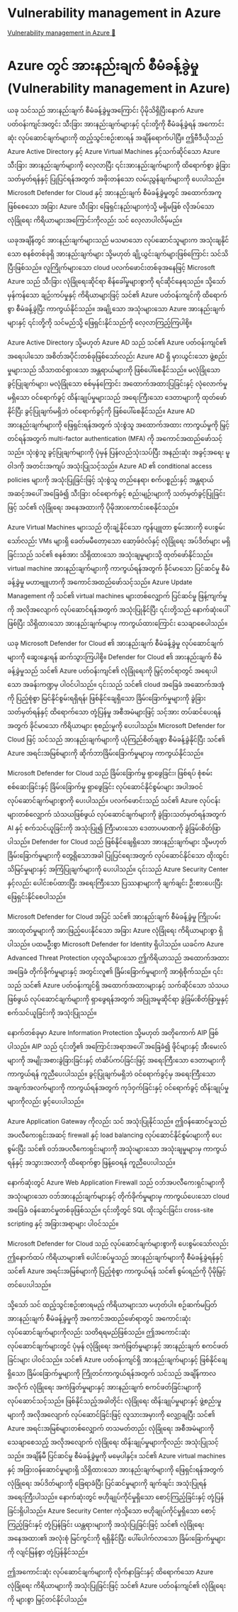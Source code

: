# Vulnerability management in Azure

[Vulnerability management in Azure 🔗](https://www.coursera.org/learn/cybersecurity-tools-and-technologies/lecture/vXGJZ/vulnerability-management-in-azure)

# Azure တွင် အားနည်းချက် စီမံခန့်ခွဲမှု (Vulnerability management in Azure)

ယခု သင်သည် အားနည်းချက် စီမံခန့်ခွဲမှုအကြောင်း ပိုမိုသိရှိပြီးနောက် Azure ပတ်ဝန်းကျင်အတွင်း သီးခြား အားနည်းချက်များနှင့် ၎င်းတို့ကို စီမံခန့်ခွဲရန် အကောင်းဆုံး လုပ်ဆောင်ချက်များကို ထည့်သွင်းစဉ်းစားရန် အချိန်ရောက်ပါပြီ။ ဤဗီဒီယိုသည် Azure Active Directory နှင့် Azure Virtual Machines နှင့်သက်ဆိုင်သော Azure သီးခြား အားနည်းချက်များကို လေ့လာပြီး ၎င်းအားနည်းချက်များကို ထိရောက်စွာ ခွဲခြားသတ်မှတ်ရန်နှင့် ပြုပြင်ရန်အတွက် အဖိုးတန်သော လမ်းညွှန်ချက်များကို ပေးပါသည်။ Microsoft Defender for Cloud နှင့် အားနည်းချက် စီမံခန့်ခွဲမှုတွင် အထောက်အကူဖြစ်စေသော အခြား Azure သီးခြား ဖြေရှင်းနည်းများကဲ့သို့ မရှိမဖြစ် လိုအပ်သော လုံခြုံရေး ကိရိယာများအကြောင်းကိုလည်း သင် လေ့လာပါလိမ့်မည်။

ယခုအချိန်တွင် အားနည်းချက်များသည် မသမာသော လုပ်ဆောင်သူများက အသုံးချနိုင်သော စနစ်တစ်ခုရှိ အားနည်းချက်များ သို့မဟုတ် ချို့ယွင်းချက်များဖြစ်ကြောင်း သင်သိပြီးဖြစ်သည်။ လူကြိုက်များသော cloud ပလက်ဖောင်းတစ်ခုအနေဖြင့် Microsoft Azure သည် သီးခြား လုံခြုံရေးဆိုင်ရာ စိန်ခေါ်မှုများစွာကို ရင်ဆိုင်နေရသည်။ သို့သော် မှန်ကန်သော ချဉ်းကပ်မှုနှင့် ကိရိယာများဖြင့် သင်၏ Azure ပတ်ဝန်းကျင်ကို ထိရောက်စွာ စီမံခန့်ခွဲပြီး ကာကွယ်နိုင်သည်။ အချို့သော အသုံးများသော Azure အားနည်းချက်များနှင့် ၎င်းတို့ကို သင်မည်သို့ ဖြေရှင်းနိုင်သည်ကို လေ့လာကြည့်ကြပါစို့။

Azure Active Directory သို့မဟုတ် Azure AD သည် သင်၏ Azure ပတ်ဝန်းကျင်၏ အရေးပါသော အစိတ်အပိုင်းတစ်ခုဖြစ်သော်လည်း Azure AD ရှိ မှားယွင်းသော ဖွဲ့စည်းမှုများသည် သိသာထင်ရှားသော အန္တရာယ်များကို ဖြစ်ပေါ်စေနိုင်သည်။ မလုံခြုံသော ခွင့်ပြုချက်များ၊ မလုံခြုံသော စစ်မှန်ကြောင်း အထောက်အထားပြခြင်းနှင့် လုံလောက်မှုမရှိသော ဝင်ရောက်ခွင့် ထိန်းချုပ်မှုများသည် အရေးကြီးသော ဒေတာများကို ထုတ်ဖော်နိုင်ပြီး ခွင့်ပြုချက်မရှိဘဲ ဝင်ရောက်ခွင့်ကို ဖြစ်ပေါ်စေနိုင်သည်။ Azure AD အားနည်းချက်များကို ဖြေရှင်းရန်အတွက် သုံးစွဲသူ အထောက်အထား ကာကွယ်မှုကို မြှင့်တင်ရန်အတွက် multi-factor authentication (MFA) ကို အကောင်အထည်ဖော်သင့်သည်။ သုံးစွဲသူ ခွင့်ပြုချက်များကို ပုံမှန် ပြန်လည်သုံးသပ်ပြီး အနည်းဆုံး အခွင့်အရေး မူဝါဒကို အတင်းအကျပ် အသုံးပြုသင့်သည်။ Azure AD ၏ conditional access policies များကို အသုံးပြုခြင်းဖြင့် သုံးစွဲသူ တည်နေရာ၊ စက်ပစ္စည်းနှင့် အန္တရာယ်အဆင့်အပေါ် အခြေခံ၍ သီးခြား ဝင်ရောက်ခွင့် စည်းမျဉ်းများကို သတ်မှတ်ခွင့်ပြုခြင်းဖြင့် သင်၏ လုံခြုံရေး အနေအထားကို ပိုမိုအားကောင်းစေနိုင်သည်။

Azure Virtual Machines များသည် တိုးချဲ့နိုင်သော ကွန်ပျူတာ စွမ်းအားကို ပေးစွမ်းသော်လည်း VMs များရှိ ခေတ်မမီတော့သော ဆော့ဖ်ဝဲလ်နှင့် လုံခြုံရေး အပ်ဒိတ်များ မရှိခြင်းသည် သင်၏ စနစ်အား သိရှိထားသော အသုံးချမှုများသို့ ထုတ်ဖော်နိုင်သည်။ virtual machine အားနည်းချက်များကို ကာကွယ်ရန်အတွက် ခိုင်မာသော ပြင်ဆင်မှု စီမံခန့်ခွဲမှု မဟာဗျူဟာကို အကောင်အထည်ဖော်သင့်သည်။ Azure Update Management ကို သင်၏ virtual machines များတစ်လျှောက် ပြင်ဆင်မှု ဖြန့်ကျက်မှုကို အလိုအလျောက် လုပ်ဆောင်ရန်အတွက် အသုံးပြုနိုင်ပြီး ၎င်းတို့သည် နောက်ဆုံးပေါ်ဖြစ်ပြီး သိရှိထားသော အားနည်းချက်များမှ ကာကွယ်ထားကြောင်း သေချာစေပါသည်။

ယခု Microsoft Defender for Cloud ၏ အားနည်းချက် စီမံခန့်ခွဲမှု လုပ်ဆောင်ချက်များကို ဆွေးနွေးရန် ဆက်သွားကြပါစို့။ Defender for Cloud ၏ အားနည်းချက် စီမံခန့်ခွဲမှုသည် သင်၏ Azure ပတ်ဝန်းကျင်၏ လုံခြုံရေးကို မြှင့်တင်ရာတွင် အရေးပါသော အခန်းကဏ္ဍမှ ပါဝင်ပါသည်။ ၎င်းသည် သင်၏ cloud အခြေခံ အဆောက်အအုံကို ပြည့်စုံစွာ မြင်နိုင်စွမ်းရရှိရန်၊ ဖြစ်နိုင်ချေရှိသော ခြိမ်းခြောက်မှုများကို ခွဲခြားသတ်မှတ်ရန်နှင့် ထိရောက်သော တုံ့ပြန်မှု အစီအမံများဖြင့် သင့်အား တပ်ဆင်ပေးရန်အတွက် ခိုင်မာသော ကိရိယာများ စုစည်းမှုကို ပေးပါသည်။ Microsoft Defender for Cloud ဖြင့် သင်သည် အားနည်းချက်များကို ယုံကြည်စိတ်ချစွာ စီမံခန့်ခွဲနိုင်ပြီး သင်၏ Azure အရင်းအမြစ်များကို ဆိုက်ဘာခြိမ်းခြောက်မှုများမှ ကာကွယ်နိုင်သည်။

Microsoft Defender for Cloud သည် ခြိမ်းခြောက်မှု ရှာဖွေခြင်း၊ ဖြစ်ရပ် စုံစမ်းစစ်ဆေးခြင်းနှင့် ခြိမ်းခြောက်မှု ရှာဖွေခြင်း လုပ်ဆောင်နိုင်စွမ်းများ အပါအဝင် လုပ်ဆောင်ချက်များစွာကို ပေးပါသည်။ ပလက်ဖောင်းသည် သင်၏ Azure လုပ်ငန်းများတစ်လျှောက် သံသယဖြစ်ဖွယ် လုပ်ဆောင်ချက်များကို ခွဲခြားသတ်မှတ်ရန်အတွက် AI နှင့် စက်သင်ယူခြင်းကို အသုံးပြု၍ ကြီးမားသော ဒေတာပမာဏကို ခွဲခြမ်းစိတ်ဖြာပါသည်။ Defender for Cloud သည် ဖြစ်နိုင်ချေရှိသော အားနည်းချက်များ သို့မဟုတ် ခြိမ်းခြောက်မှုများကို တွေ့ရှိသောအခါ ပြုပြင်ရေးအတွက် လုပ်ဆောင်နိုင်သော ထိုးထွင်းသိမြင်မှုများနှင့် အကြံပြုချက်များကို ပေးပါသည်။ ၎င်းသည် Azure Security Center နှင့်လည်း ပေါင်းစပ်ထားပြီး အရေးကြီးသော ပြဿနာများကို ချက်ချင်း ဦးစားပေးပြီး ဖြေရှင်းနိုင်စေပါသည်။

Microsoft Defender for Cloud အပြင် သင်၏ အားနည်းချက် စီမံခန့်ခွဲမှု ကြိုးပမ်းအားထုတ်မှုများကို အားဖြည့်ပေးနိုင်သော အခြား Azure လုံခြုံရေး ကိရိယာများစွာ ရှိပါသည်။ ပထမဦးစွာ Microsoft Defender for Identity ရှိပါသည်။ ယခင်က Azure Advanced Threat Protection ဟုလူသိများသော ဤကိရိယာသည် အထောက်အထားအခြေခံ တိုက်ခိုက်မှုများနှင့် အတွင်းလူ၏ ခြိမ်းခြောက်မှုများကို အာရုံစိုက်သည်။ ၎င်းသည် သင်၏ Azure ပတ်ဝန်းကျင်ရှိ အထောက်အထားများနှင့် သက်ဆိုင်သော သံသယဖြစ်ဖွယ် လုပ်ဆောင်ချက်များကို ရှာဖွေရန်အတွက် အပြုအမူဆိုင်ရာ ခွဲခြမ်းစိတ်ဖြာမှုနှင့် စက်သင်ယူခြင်းကို အသုံးပြုသည်။

နောက်တစ်ခုမှာ Azure Information Protection သို့မဟုတ် အတိုကောက် AIP ဖြစ်ပါသည်။ AIP သည် ၎င်းတို့၏ အကြောင်းအရာအပေါ် အခြေခံ၍ ဖိုင်များနှင့် အီးမေးလ်များကို အမျိုးအစားခွဲခြားခြင်းနှင့် တံဆိပ်ကပ်ခြင်းဖြင့် အရေးကြီးသော ဒေတာများကို ကာကွယ်ရန် ကူညီပေးပါသည်။ ခွင့်ပြုချက်မရှိဘဲ ဝင်ရောက်ခွင့်မှ အရေးကြီးသော အချက်အလက်များကို ကာကွယ်ရန်အတွက် ကုဒ်ဝှက်ခြင်းနှင့် ဝင်ရောက်ခွင့် ထိန်းချုပ်မှုများကိုလည်း ဖွင့်ပေးပါသည်။

Azure Application Gateway ကိုလည်း သင် အသုံးပြုနိုင်သည်။ ဤဝန်ဆောင်မှုသည် အပလီကေးရှင်းအဆင့် firewall နှင့် load balancing လုပ်ဆောင်နိုင်စွမ်းများကို ပေးစွမ်းပြီး သင်၏ ဝဘ်အပလီကေးရှင်းများကို အသုံးများသော အသုံးချမှုများမှ ကာကွယ်ရန်နှင့် အသွားအလာကို ထိရောက်စွာ ဖြန့်ဝေရန် ကူညီပေးပါသည်။

နောက်ဆုံးတွင် Azure Web Application Firewall သည် ဝဘ်အပလီကေးရှင်းများကို အသုံးများသော ဝဘ်အားနည်းချက်များနှင့် တိုက်ခိုက်မှုများမှ ကာကွယ်ပေးသော cloud အခြေခံ ဝန်ဆောင်မှုတစ်ခုဖြစ်သည်။ ၎င်းတို့တွင် SQL ထိုးသွင်းခြင်း၊ cross-site scripting နှင့် အခြားအရာများ ပါဝင်သည်။

Microsoft Defender for Cloud သည် လုပ်ဆောင်ချက်များစွာကို ပေးစွမ်းသော်လည်း ဤနောက်ထပ် ကိရိယာများ၏ ပေါင်းစပ်မှုသည် အားနည်းချက်များကို စီမံခန့်ခွဲရန်နှင့် သင်၏ Azure အရင်းအမြစ်များကို ပြည့်စုံစွာ ကာကွယ်ရန် သင်၏ စွမ်းရည်ကို ပိုမိုမြှင့်တင်ပေးပါသည်။

သို့သော် သင် ထည့်သွင်းစဉ်းစားရမည့် ကိရိယာများသာ မဟုတ်ပါ။ စဉ်ဆက်မပြတ် အားနည်းချက် စီမံခန့်ခွဲမှုကို အကောင်အထည်ဖော်ရာတွင် အကောင်းဆုံး လုပ်ဆောင်ချက်များကိုလည်း သတိရရမည်ဖြစ်သည်။ ဤအကောင်းဆုံး လုပ်ဆောင်ချက်များတွင် ပုံမှန် လုံခြုံရေး အကဲဖြတ်မှုများနှင့် အားနည်းချက် စကင်ဖတ်ခြင်းများ ပါဝင်သည်။ သင်၏ Azure ပတ်ဝန်းကျင်ရှိ အားနည်းချက်များနှင့် ဖြစ်နိုင်ချေရှိသော ခြိမ်းခြောက်မှုများကို ကြိုတင်ကာကွယ်ရန်အတွက် သင်သည် အချိန်ကာလအလိုက် လုံခြုံရေး အကဲဖြတ်မှုများနှင့် အားနည်းချက် စကင်ဖတ်ခြင်းများကို လုပ်ဆောင်သင့်သည်။ ဖြစ်နိုင်သည့်အခါတိုင်း လုံခြုံရေး ထိန်းချုပ်မှုများနှင့် ဖွဲ့စည်းမှုများကို အလိုအလျောက် လုပ်ဆောင်ခြင်းဖြင့် လူသားအမှားကို လျှော့ချပြီး သင်၏ Azure အရင်းအမြစ်များတစ်လျှောက် တသမတ်တည်း လုံခြုံရေး အစီအမံများကို သေချာစေသည့် အလိုအလျောက် လုံခြုံရေး ထိန်းချုပ်မှုများကိုလည်း အသုံးပြုသင့်သည်။ အချိန်မီ ပြင်ဆင်မှု စီမံခန့်ခွဲမှုကို မမေ့ပါနှင့်။ သင်၏ Azure virtual machines နှင့် အခြားဝန်ဆောင်မှုများရှိ သိရှိထားသော အားနည်းချက်များကို ဖြေရှင်းရန်အတွက် လုံခြုံရေး အပ်ဒိတ်များကို ခြေရာခံပြီး ပြင်ဆင်မှုများကို ချက်ချင်း အသုံးပြုရန် အရေးကြီးပါသည်။ နောက်ဆုံးတွင် ဗဟိုချုပ်ကိုင်မှုရှိသော စောင့်ကြည့်ခြင်းနှင့် တုံ့ပြန်ခြင်းရှိပါသည်။ Azure Security Center ကဲ့သို့သော ဗဟိုချုပ်ကိုင်မှုရှိသော စောင့်ကြည့်ခြင်းနှင့် တုံ့ပြန်ခြင်း ယန္တရားများကို အသုံးပြုခြင်းဖြင့် သင်၏ လုံခြုံရေး အနေအထား၏ အလုံးစုံ မြင်ကွင်းကို ရရှိနိုင်ပြီး ပေါ်ပေါက်လာသော ခြိမ်းခြောက်မှုများကို လျင်မြန်စွာ တုံ့ပြန်နိုင်သည်။

ဤအကောင်းဆုံး လုပ်ဆောင်ချက်များကို လိုက်နာခြင်းနှင့် ထိရောက်သော Azure လုံခြုံရေး ကိရိယာများကို အသုံးပြုခြင်းဖြင့် သင်၏ Azure ပတ်ဝန်းကျင်၏ လုံခြုံရေးကို များစွာ မြှင့်တင်နိုင်ပါသည်။
